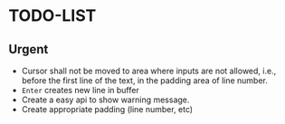 # TODO-LIST

## Urgent

- Cursor shall not be moved to area where inputs are not allowed, i.e., before the first line of the text, in the padding area of line number. 
- `Enter` creates new line in buffer
- Create a easy api to show warning message.
- Create appropriate padding (line number, etc)

## 


